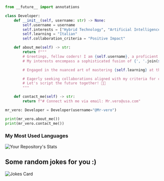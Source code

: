```python
from __future__ import annotations

class Developer:
    def __init__(self, username: str) -> None:
        self.username = username
        self.interests = ["Hybrid Technology", "Artificial Intelligence", "All things tech"]
        self.learning = "Italian"
        self.collaboration_criteria = "Positive Impact"

    def about_me(self) -> str:
        return f"""
        # Greetings, fellow coders! I am {self.username}, a proficient navigator in the realms of code and algorithms.
        # My interests encompass a sophisticated fusion of {', '.join(self.interests)}.

        # Engaged in the nuanced art of mastering {self.learning} at the moment.

        # Eagerly seeking collaborations aligned with my criteria for creating {self.collaboration_criteria}.
        # Let's script the future together! 🚀✨
        """

    def contact_me(self) -> str:
        return f"# Connect with me via email: Mr.vero@usa.com"

mr_vero: Developer = Developer(username="@Mr-vero")

print(mr_vero.about_me())
print(mr_vero.contact_me())
```

### My Most Used Languages
  ![Your Repository's Stats](https://github-readme-stats.vercel.app/api/top-langs/?username=Mr-vero&theme=blue-green)

## Some random jokes for you :)
  ![Jokes Card](https://readme-jokes.vercel.app/api)

<!---
Mr-vero/Mr-vero is a ✨ special ✨ repository because its `README.md` (this file) appears on your GitHub profile.
You can click the Preview link to take a look at your changes.
--->
